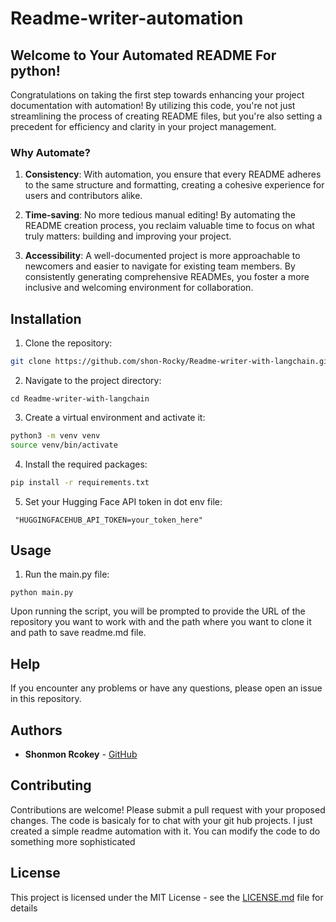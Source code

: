 # Readme-writer-automation


## Welcome to Your Automated README For python!

Congratulations on taking the first step towards enhancing your project documentation with automation! By utilizing this code, you're not just streamlining the process of creating README files, but you're also setting a precedent for efficiency and clarity in your project management.

### Why Automate?

1. **Consistency**: With automation, you ensure that every README adheres to the same structure and formatting, creating a cohesive experience for users and contributors alike.

2. **Time-saving**: No more tedious manual editing! By automating the README creation process, you reclaim valuable time to focus on what truly matters: building and improving your project.

3. **Accessibility**: A well-documented project is more approachable to newcomers and easier to navigate for existing team members. By consistently generating comprehensive READMEs, you foster a more inclusive and welcoming environment for collaboration.


Installation
------------

1. Clone the repository:

```bash
git clone https://github.com/shon-Rocky/Readme-writer-with-langchain.git
```

2. Navigate to the project directory:

```
cd Readme-writer-with-langchain
```

3. Create a virtual environment and activate it:

```bash
python3 -m venv venv
source venv/bin/activate
```

4. Install the required packages:

```bash
pip install -r requirements.txt
```

5. Set your Hugging Face API token in dot env file:

```
 "HUGGINGFACEHUB_API_TOKEN=your_token_here" 
```

## Usage

1. Run the main.py file:

```
python main.py
```

Upon running the script, you will be prompted to provide the URL of the repository you want to work with and the path where you want to clone it and path to save readme.md file.

## Help

If you encounter any problems or have any questions, please open an issue in this repository.

## Authors

* **Shonmon Rcokey** - [GitHub](https://github.com/shon-Rocky)

Contributing
------------

Contributions are welcome! Please submit a pull request with your proposed changes. The code is basicaly for to chat with your git hub projects. I just created a simple readme automation with it. You can modify the code to do something more sophisticated

## License

This project is licensed under the MIT License - see the [LICENSE.md](LICENSE.md) file for details

